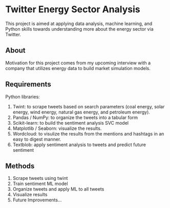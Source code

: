 # Twitter Energy Sector Analysis

This project is aimed at applying data analysis, machine learning, and Python skills towards understanding more about the energy sector via Twitter.

## About
Motivation for this project comes from my upcoming interview with a company that utilizes energy data to build market simulation models.

## Requirements
Python libraries:

1. Twint: to scrape tweets based on search parameters (coal energy, solar energy, wind energy, natural gas energy, and petroleum energy).
2. Pandas / NumPy: to organize the tweets into a tabular form
3. Scikit-learn: to build the sentiment analysis SVC model
4. Matplotlib / Seaborn: visualize the results.
5. Wordcloud: to visulize the results from the mentions and hashtags in an easy to digest manner.
6. Textblob: apply sentiment analysis to tweets and predict future sentiment

## Methods
1. Scrape tweets using twint
2. Train sentiment ML model
3. Organize tweets and apply ML to all tweets
4. Visualize results
5. Future Improvements...

